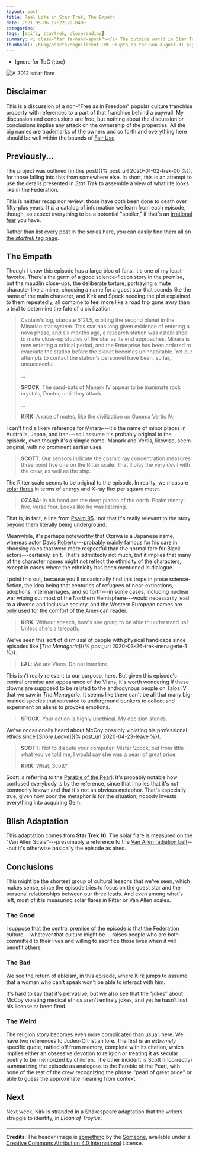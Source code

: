 ```yaml
---
layout: post
title: Real Life in Star Trek, The Empath
date: 2021-05-06 17:22:22-0400
categories:
tags: [scifi, startrek, closereading]
summary: <i class="far fa-hand-spock"></i> The outside world in Star Trek
thumbnail: /blog/assets/Magnificent-CME-Erupts-on-the-Sun-August-31.png
---
```


* Ignore for ToC
{:toc}

![A 2012 solar flare](/blog/assets/Magnificent-CME-Erupts-on-the-Sun-August-31.png "A 2012 solar flare")

## Disclaimer

This is a discussion of a non-"Free as in Freedom" popular culture franchise property with references to a part of that franchise behind a paywall.  My discussion and conclusions are free, but nothing about the discussion or conclusions implies any attack on the ownership of the properties.  All the big names are trademarks of the owners and so forth and everything here should be well within the bounds of [Fair Use](https://en.wikipedia.org/wiki/Fair_use).

## Previously...

The project was outlined [in this post]({% post_url 2020-01-02-trek-00 %}), for those falling into this from somewhere else.  In short, this is an attempt to use the details presented in *Star Trek* to assemble a view of what life looks like in the Federation.

This is neither recap nor review; those have both been done to death over fifty-plus years.  It *is* a catalog of information we learn from each episode, though, so expect everything to be a potential "spoiler," if that's an [irrational fear](https://www.theguardian.com/books/booksblog/2011/aug/17/spoilers-enhance-enjoyment-psychologists) you have.

Rather than list every post in the series here, you can easily find them all on [the *startrek* tag page](/blog/tag/startrek/).

## The Empath

Though I know this episode has a large bloc of fans, it's one of my least-favorite.  There's the germ of a good science-fiction story in the premise, but the maudlin close-ups, the deliberate torture, portraying a mute character like a mime, choosing a name for a guest star that sounds like the name of the main character, and Kirk and Spock needing the plot explained to them repeatedly, all combine to feel more like a road trip gone awry than a trial to determine the fate of a civilization.

 > Captain's log, stardate 5121.5, orbiting the second planet in the Minarian star system. This star has long given evidence of entering a nova phase, and six months ago, a research station was established to make close-up studies of the star as its end approaches. Minara is now entering a critical period, and the Enterprise has been ordered to evacuate the station before the planet becomes uninhabitable. Yet our attempts to contact the station's personnel have been, so far, unsuccessful.
 >
 > ...
 >
 > **SPOCK**: The sand-bats of Manark IV appear to be inanimate rock crystals, Doctor, until they attack.
 >
 > ...
 >
 > **KIRK**: A race of mutes, like the civilization on Gamma Vertis IV.

I can't find a likely reference for Minara---it's the name of minor places in Australia, Japan, and Iran---so I assume it's probably original to the episode, even though it's a simple name.  Manark and Vertis, likewise, seem original, with no prominent earlier uses.

 > **SCOTT**: Our sensors indicate the cosmic ray concentration measures three point five one on the Ritter scale. That'll play the very devil with the crew, as well as the ship.

The Ritter scale seems to be original to the episode.  In reality, we measure [solar flares](https://en.wikipedia.org/wiki/Solar_flare) in terms of energy and X-ray flux per square meter.

 > **OZABA**: In his hand are the deep places of the earth. Psalm ninety-five, verse four. Looks like he was listening.

That is, in fact, a line from [Psalm 95](https://en.wikipedia.org/wiki/Psalm_95)...not that it's really relevant to the story beyond them literally being underground.

Meanwhile, it's perhaps noteworthy that Ozawa is a Japanese name, whereas actor [Davis Roberts](https://en.wikipedia.org/wiki/Davis_Roberts)---probably mainly famous for his care in choosing roles that were more respectful than the normal fare for Black actors---certainly isn't.  That's admittedly not much, but it implies that many of the character names might not reflect the ethnicity of the characters, except in cases where the ethnicity has been mentioned in dialogue.

I point this out, because you'll occasionally find this trope in prose science-fiction, the idea being that centuries of refugees of near-extinctions, adoptions, intermarriages, and so forth---in some cases, including nuclear war wiping out most of the Northern Hemisphere---would necessarily lead to a diverse and inclusive society, and the Western European names are only used for the comfort of the American reader.

 > **KIRK**: Without speech, how's she going to be able to understand us? Unless she's a telepath.

We've seen this sort of dismissal of people with physical handicaps since episodes like [*The Menagerie*]({% post_url 2020-03-26-trek-menagerie-1 %}).

 > **LAL**: We are Vians. Do not interfere.

This isn't really relevant to our purpose, here.  But given this episode's central premise and appearance of the Vians, it's worth wondering if these clowns are supposed to be related to the androgynous people on Talos IV that we saw in *The Menagerie*.  It seems like there can't be all that many big-brained species that retreated to underground bunkers to collect and experiment on aliens to provoke emotions.

 > **SPOCK**: Your action is highly unethical. My decision stands.

We've occasionally heard about McCoy possibly violating his professional ethics since [*Shore Leave*]({% post_url 2020-04-23-leave %}).

 > **SCOTT**: Not to dispute your computer, Mister Spock, but from little what you've told me, I would say she was a pearl of great price.
 >
 > **KIRK**: What, Scott?

Scott is referring to the [Parable of the Pearl](https://en.wikipedia.org/wiki/Parable_of_the_Pearl).  It's probably notable how confused everybody is by the reference, since that implies that it's not commonly known and that it's not an obvious metaphor.  That's especially true, given how poor the metaphor is for the situation; nobody invests everything into acquiring Gem.

## Blish Adaptation

This adaptation comes from **Star Trek 10**.  The solar flare is measured on the "Van Allen Scale"---presumably a reference to the [Van Allen radiation belt](https://en.wikipedia.org/wiki/Van_Allen_radiation_belt)---but it's otherwise basically the episode as aired.

## Conclusions

This might be the shortest group of cultural lessons that we've seen, which makes sense, since the episode tries to focus on the guest star and the personal relationships between our three leads.  And even among what's left, most of it is measuring solar flares in Ritter or Van Allen scales.

### The Good

I suppose that the central premise of the episode *is* that the Federation culture---whatever that culture might be---raises people who are both committed to their lives and willing to sacrifice those lives when it will benefit others.

### The Bad

We see the return of ableism, in this episode, where Kirk jumps to assume that a woman who can't speak won't be able to interact with him.

It's hard to say that it's pervasive, but we also see that the "jokes" about McCoy violating medical ethics aren't entirely jokes, and yet he hasn't lost his license or been fired.

### The Weird

The religion story becomes even more complicated than usual, here.  We have two references to Judeo-Christian lore.  The first is an *extremely* specific quote, rattled off from memory, complete with its citation, which implies either an obsessive devotion to religion *or* treating it as secular poetry to be memorized by children.  The other incident is Scott (incorrectly) summarizing the episode as analogous to the Parable of the Pearl, with none of the rest of the crew recognizing the phrase "pearl of great price" or able to guess the approximate meaning from context.

## Next

Next week, Kirk is stranded in a Shakespeare adaptation that the writers struggle to identify, in *Elaan of Troyius*.

#### <i class="far fa-hand-spock"></i>

* * *

**Credits**: The header image is [something](https://www.eso.org/public/usa/images/eso1905a/) by the [Someone](https://www.eso.org), available under a [Creative Commons Attribution 4.0 International](http://creativecommons.org/licenses/by/4.0/) License.
